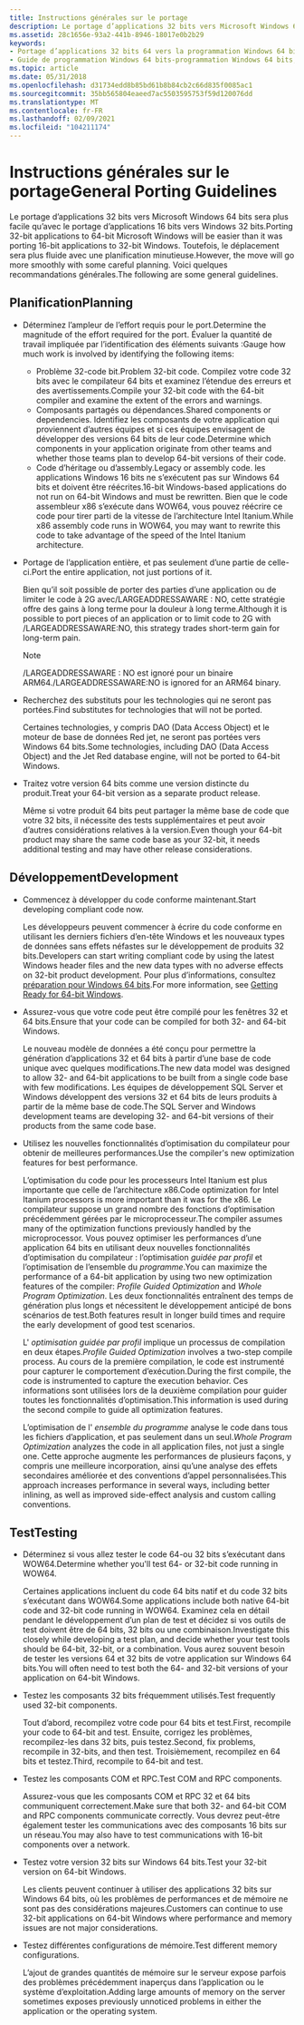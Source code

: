 ```yaml
---
title: Instructions générales sur le portage
description: Le portage d’applications 32 bits vers Microsoft Windows 64 bits sera plus facile qu’avec le portage d’applications 16 bits vers Windows 32 bits. Toutefois, le déplacement sera plus fluide avec une planification minutieuse. Voici quelques recommandations générales.
ms.assetid: 28c1656e-93a2-441b-8946-18017e0b2b29
keywords:
- Portage d’applications 32 bits 64 vers la programmation Windows 64 bits Windows bits
- Guide de programmation Windows 64 bits-programmation Windows 64 bits, indications sur le portage
ms.topic: article
ms.date: 05/31/2018
ms.openlocfilehash: d31734edd8b85bd61b8b84cb2c66d835f0085ac1
ms.sourcegitcommit: 35bb565804eaeed7ac5503595753f59d120076dd
ms.translationtype: MT
ms.contentlocale: fr-FR
ms.lasthandoff: 02/09/2021
ms.locfileid: "104211174"
---
```

# <a name="general-porting-guidelines"></a><span data-ttu-id="9e0bd-107">Instructions générales sur le portage</span><span class="sxs-lookup"><span data-stu-id="9e0bd-107">General Porting Guidelines</span></span>

<span data-ttu-id="9e0bd-108">Le portage d’applications 32 bits vers Microsoft Windows 64 bits sera plus facile qu’avec le portage d’applications 16 bits vers Windows 32 bits.</span><span class="sxs-lookup"><span data-stu-id="9e0bd-108">Porting 32-bit applications to 64-bit Microsoft Windows will be easier than it was porting 16-bit applications to 32-bit Windows.</span></span> <span data-ttu-id="9e0bd-109">Toutefois, le déplacement sera plus fluide avec une planification minutieuse.</span><span class="sxs-lookup"><span data-stu-id="9e0bd-109">However, the move will go more smoothly with some careful planning.</span></span> <span data-ttu-id="9e0bd-110">Voici quelques recommandations générales.</span><span class="sxs-lookup"><span data-stu-id="9e0bd-110">The following are some general guidelines.</span></span>

## <a name="planning"></a><span data-ttu-id="9e0bd-111">Planification</span><span class="sxs-lookup"><span data-stu-id="9e0bd-111">Planning</span></span>

-   <span data-ttu-id="9e0bd-112">Déterminez l’ampleur de l’effort requis pour le port.</span><span class="sxs-lookup"><span data-stu-id="9e0bd-112">Determine the magnitude of the effort required for the port.</span></span> <span data-ttu-id="9e0bd-113">Évaluer la quantité de travail impliquée par l’identification des éléments suivants :</span><span class="sxs-lookup"><span data-stu-id="9e0bd-113">Gauge how much work is involved by identifying the following items:</span></span>
    -   <span data-ttu-id="9e0bd-114">Problème 32-code bit.</span><span class="sxs-lookup"><span data-stu-id="9e0bd-114">Problem 32-bit code.</span></span> <span data-ttu-id="9e0bd-115">Compilez votre code 32 bits avec le compilateur 64 bits et examinez l’étendue des erreurs et des avertissements.</span><span class="sxs-lookup"><span data-stu-id="9e0bd-115">Compile your 32-bit code with the 64-bit compiler and examine the extent of the errors and warnings.</span></span>
    -   <span data-ttu-id="9e0bd-116">Composants partagés ou dépendances.</span><span class="sxs-lookup"><span data-stu-id="9e0bd-116">Shared components or dependencies.</span></span> <span data-ttu-id="9e0bd-117">Identifiez les composants de votre application qui proviennent d’autres équipes et si ces équipes envisagent de développer des versions 64 bits de leur code.</span><span class="sxs-lookup"><span data-stu-id="9e0bd-117">Determine which components in your application originate from other teams and whether those teams plan to develop 64-bit versions of their code.</span></span>
    -   <span data-ttu-id="9e0bd-118">Code d’héritage ou d’assembly.</span><span class="sxs-lookup"><span data-stu-id="9e0bd-118">Legacy or assembly code.</span></span> <span data-ttu-id="9e0bd-119">les applications Windows 16 bits ne s’exécutent pas sur Windows 64 bits et doivent être réécrites.</span><span class="sxs-lookup"><span data-stu-id="9e0bd-119">16-bit Windows-based applications do not run on 64-bit Windows and must be rewritten.</span></span> <span data-ttu-id="9e0bd-120">Bien que le code assembleur x86 s’exécute dans WOW64, vous pouvez réécrire ce code pour tirer parti de la vitesse de l’architecture Intel Itanium.</span><span class="sxs-lookup"><span data-stu-id="9e0bd-120">While x86 assembly code runs in WOW64, you may want to rewrite this code to take advantage of the speed of the Intel Itanium architecture.</span></span>
-   <span data-ttu-id="9e0bd-121">Portage de l’application entière, et pas seulement d’une partie de celle-ci.</span><span class="sxs-lookup"><span data-stu-id="9e0bd-121">Port the entire application, not just portions of it.</span></span>

    <span data-ttu-id="9e0bd-122">Bien qu’il soit possible de porter des parties d’une application ou de limiter le code à 2G avec/LARGEADDRESSAWARE : NO, cette stratégie offre des gains à long terme pour la douleur à long terme.</span><span class="sxs-lookup"><span data-stu-id="9e0bd-122">Although it is possible to port pieces of an application or to limit code to 2G with /LARGEADDRESSAWARE:NO, this strategy trades short-term gain for long-term pain.</span></span>

    > [!Note]  
    > <span data-ttu-id="9e0bd-123">/LARGEADDRESSAWARE : NO est ignoré pour un binaire ARM64.</span><span class="sxs-lookup"><span data-stu-id="9e0bd-123">/LARGEADDRESSAWARE:NO is ignored for an ARM64 binary.</span></span>

     

-   <span data-ttu-id="9e0bd-124">Recherchez des substituts pour les technologies qui ne seront pas portées.</span><span class="sxs-lookup"><span data-stu-id="9e0bd-124">Find substitutes for technologies that will not be ported.</span></span>

    <span data-ttu-id="9e0bd-125">Certaines technologies, y compris DAO (Data Access Object) et le moteur de base de données Red jet, ne seront pas portées vers Windows 64 bits.</span><span class="sxs-lookup"><span data-stu-id="9e0bd-125">Some technologies, including DAO (Data Access Object) and the Jet Red database engine, will not be ported to 64-bit Windows.</span></span>

-   <span data-ttu-id="9e0bd-126">Traitez votre version 64 bits comme une version distincte du produit.</span><span class="sxs-lookup"><span data-stu-id="9e0bd-126">Treat your 64-bit version as a separate product release.</span></span>

    <span data-ttu-id="9e0bd-127">Même si votre produit 64 bits peut partager la même base de code que votre 32 bits, il nécessite des tests supplémentaires et peut avoir d’autres considérations relatives à la version.</span><span class="sxs-lookup"><span data-stu-id="9e0bd-127">Even though your 64-bit product may share the same code base as your 32-bit, it needs additional testing and may have other release considerations.</span></span>

## <a name="development"></a><span data-ttu-id="9e0bd-128">Développement</span><span class="sxs-lookup"><span data-stu-id="9e0bd-128">Development</span></span>

-   <span data-ttu-id="9e0bd-129">Commencez à développer du code conforme maintenant.</span><span class="sxs-lookup"><span data-stu-id="9e0bd-129">Start developing compliant code now.</span></span>

    <span data-ttu-id="9e0bd-130">Les développeurs peuvent commencer à écrire du code conforme en utilisant les derniers fichiers d’en-tête Windows et les nouveaux types de données sans effets néfastes sur le développement de produits 32 bits.</span><span class="sxs-lookup"><span data-stu-id="9e0bd-130">Developers can start writing compliant code by using the latest Windows header files and the new data types with no adverse effects on 32-bit product development.</span></span> <span data-ttu-id="9e0bd-131">Pour plus d’informations, consultez [préparation pour Windows 64 bits](getting-ready-for-64-bit-windows.md).</span><span class="sxs-lookup"><span data-stu-id="9e0bd-131">For more information, see [Getting Ready for 64-bit Windows](getting-ready-for-64-bit-windows.md).</span></span>

-   <span data-ttu-id="9e0bd-132">Assurez-vous que votre code peut être compilé pour les fenêtres 32 et 64 bits.</span><span class="sxs-lookup"><span data-stu-id="9e0bd-132">Ensure that your code can be compiled for both 32- and 64-bit Windows.</span></span>

    <span data-ttu-id="9e0bd-133">Le nouveau modèle de données a été conçu pour permettre la génération d’applications 32 et 64 bits à partir d’une base de code unique avec quelques modifications.</span><span class="sxs-lookup"><span data-stu-id="9e0bd-133">The new data model was designed to allow 32- and 64-bit applications to be built from a single code base with few modifications.</span></span> <span data-ttu-id="9e0bd-134">Les équipes de développement SQL Server et Windows développent des versions 32 et 64 bits de leurs produits à partir de la même base de code.</span><span class="sxs-lookup"><span data-stu-id="9e0bd-134">The SQL Server and Windows development teams are developing 32- and 64-bit versions of their products from the same code base.</span></span>

-   <span data-ttu-id="9e0bd-135">Utilisez les nouvelles fonctionnalités d’optimisation du compilateur pour obtenir de meilleures performances.</span><span class="sxs-lookup"><span data-stu-id="9e0bd-135">Use the compiler's new optimization features for best performance.</span></span>

    <span data-ttu-id="9e0bd-136">L’optimisation du code pour les processeurs Intel Itanium est plus importante que celle de l’architecture x86.</span><span class="sxs-lookup"><span data-stu-id="9e0bd-136">Code optimization for Intel Itanium processors is more important than it was for the x86.</span></span> <span data-ttu-id="9e0bd-137">Le compilateur suppose un grand nombre des fonctions d’optimisation précédemment gérées par le microprocesseur.</span><span class="sxs-lookup"><span data-stu-id="9e0bd-137">The compiler assumes many of the optimization functions previously handled by the microprocessor.</span></span> <span data-ttu-id="9e0bd-138">Vous pouvez optimiser les performances d’une application 64 bits en utilisant deux nouvelles fonctionnalités d’optimisation du compilateur : l’optimisation *guidée par profil* et l’optimisation de l’ensemble du *programme*.</span><span class="sxs-lookup"><span data-stu-id="9e0bd-138">You can maximize the performance of a 64-bit application by using two new optimization features of the compiler: *Profile Guided Optimization* and *Whole Program Optimization*.</span></span> <span data-ttu-id="9e0bd-139">Les deux fonctionnalités entraînent des temps de génération plus longs et nécessitent le développement anticipé de bons scénarios de test.</span><span class="sxs-lookup"><span data-stu-id="9e0bd-139">Both features result in longer build times and require the early development of good test scenarios.</span></span>

    <span data-ttu-id="9e0bd-140">L' *optimisation guidée par profil* implique un processus de compilation en deux étapes.</span><span class="sxs-lookup"><span data-stu-id="9e0bd-140">*Profile Guided Optimization* involves a two-step compile process.</span></span> <span data-ttu-id="9e0bd-141">Au cours de la première compilation, le code est instrumenté pour capturer le comportement d’exécution.</span><span class="sxs-lookup"><span data-stu-id="9e0bd-141">During the first compile, the code is instrumented to capture the execution behavior.</span></span> <span data-ttu-id="9e0bd-142">Ces informations sont utilisées lors de la deuxième compilation pour guider toutes les fonctionnalités d’optimisation.</span><span class="sxs-lookup"><span data-stu-id="9e0bd-142">This information is used during the second compile to guide all optimization features.</span></span>

    <span data-ttu-id="9e0bd-143">L’optimisation de l' *ensemble du programme* analyse le code dans tous les fichiers d’application, et pas seulement dans un seul.</span><span class="sxs-lookup"><span data-stu-id="9e0bd-143">*Whole Program Optimization* analyzes the code in all application files, not just a single one.</span></span> <span data-ttu-id="9e0bd-144">Cette approche augmente les performances de plusieurs façons, y compris une meilleure incorporation, ainsi qu’une analyse des effets secondaires améliorée et des conventions d’appel personnalisées.</span><span class="sxs-lookup"><span data-stu-id="9e0bd-144">This approach increases performance in several ways, including better inlining, as well as improved side-effect analysis and custom calling conventions.</span></span>

## <a name="testing"></a><span data-ttu-id="9e0bd-145">Test</span><span class="sxs-lookup"><span data-stu-id="9e0bd-145">Testing</span></span>

-   <span data-ttu-id="9e0bd-146">Déterminez si vous allez tester le code 64-ou 32 bits s’exécutant dans WOW64.</span><span class="sxs-lookup"><span data-stu-id="9e0bd-146">Determine whether you'll test 64- or 32-bit code running in WOW64.</span></span>

    <span data-ttu-id="9e0bd-147">Certaines applications incluent du code 64 bits natif et du code 32 bits s’exécutant dans WOW64.</span><span class="sxs-lookup"><span data-stu-id="9e0bd-147">Some applications include both native 64-bit code and 32-bit code running in WOW64.</span></span> <span data-ttu-id="9e0bd-148">Examinez cela en détail pendant le développement d’un plan de test et décidez si vos outils de test doivent être de 64 bits, 32 bits ou une combinaison.</span><span class="sxs-lookup"><span data-stu-id="9e0bd-148">Investigate this closely while developing a test plan, and decide whether your test tools should be 64-bit, 32-bit, or a combination.</span></span> <span data-ttu-id="9e0bd-149">Vous aurez souvent besoin de tester les versions 64 et 32 bits de votre application sur Windows 64 bits.</span><span class="sxs-lookup"><span data-stu-id="9e0bd-149">You will often need to test both the 64- and 32-bit versions of your application on 64-bit Windows.</span></span>

-   <span data-ttu-id="9e0bd-150">Testez les composants 32 bits fréquemment utilisés.</span><span class="sxs-lookup"><span data-stu-id="9e0bd-150">Test frequently used 32-bit components.</span></span>

    <span data-ttu-id="9e0bd-151">Tout d’abord, recompilez votre code pour 64 bits et test.</span><span class="sxs-lookup"><span data-stu-id="9e0bd-151">First, recompile your code to 64-bit and test.</span></span> <span data-ttu-id="9e0bd-152">Ensuite, corrigez les problèmes, recompilez-les dans 32 bits, puis testez.</span><span class="sxs-lookup"><span data-stu-id="9e0bd-152">Second, fix problems, recompile in 32-bits, and then test.</span></span> <span data-ttu-id="9e0bd-153">Troisièmement, recompilez en 64 bits et testez.</span><span class="sxs-lookup"><span data-stu-id="9e0bd-153">Third, recompile to 64-bit and test.</span></span>

-   <span data-ttu-id="9e0bd-154">Testez les composants COM et RPC.</span><span class="sxs-lookup"><span data-stu-id="9e0bd-154">Test COM and RPC components.</span></span>

    <span data-ttu-id="9e0bd-155">Assurez-vous que les composants COM et RPC 32 et 64 bits communiquent correctement.</span><span class="sxs-lookup"><span data-stu-id="9e0bd-155">Make sure that both 32- and 64-bit COM and RPC components communicate correctly.</span></span> <span data-ttu-id="9e0bd-156">Vous devrez peut-être également tester les communications avec des composants 16 bits sur un réseau.</span><span class="sxs-lookup"><span data-stu-id="9e0bd-156">You may also have to test communications with 16-bit components over a network.</span></span>

-   <span data-ttu-id="9e0bd-157">Testez votre version 32 bits sur Windows 64 bits.</span><span class="sxs-lookup"><span data-stu-id="9e0bd-157">Test your 32-bit version on 64-bit Windows.</span></span>

    <span data-ttu-id="9e0bd-158">Les clients peuvent continuer à utiliser des applications 32 bits sur Windows 64 bits, où les problèmes de performances et de mémoire ne sont pas des considérations majeures.</span><span class="sxs-lookup"><span data-stu-id="9e0bd-158">Customers can continue to use 32-bit applications on 64-bit Windows where performance and memory issues are not major considerations.</span></span>

-   <span data-ttu-id="9e0bd-159">Testez différentes configurations de mémoire.</span><span class="sxs-lookup"><span data-stu-id="9e0bd-159">Test different memory configurations.</span></span>

    <span data-ttu-id="9e0bd-160">L’ajout de grandes quantités de mémoire sur le serveur expose parfois des problèmes précédemment inaperçus dans l’application ou le système d’exploitation.</span><span class="sxs-lookup"><span data-stu-id="9e0bd-160">Adding large amounts of memory on the server sometimes exposes previously unnoticed problems in either the application or the operating system.</span></span>

 

 




